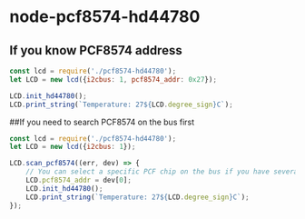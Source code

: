 # node-pcf8574-hd44780

## If you know PCF8574 address

```js
const lcd = require('./pcf8574-hd44780');
let LCD = new lcd({i2cbus: 1, pcf8574_addr: 0x27});

LCD.init_hd44780();
LCD.print_string(`Temperature: 27${LCD.degree_sign}C`);
```

##If you need to search PCF8574 on the bus first

```js
const lcd = require('./pcf8574-hd44780');
let LCD = new lcd({i2cbus: 1});

LCD.scan_pcf8574((err, dev) => {
    // You can select a specific PCF chip on the bus if you have several
    LCD.pcf8574_addr = dev[0];
    LCD.init_hd44780();
    LCD.print_string(`Temperature: 27${LCD.degree_sign}C`);
});
```